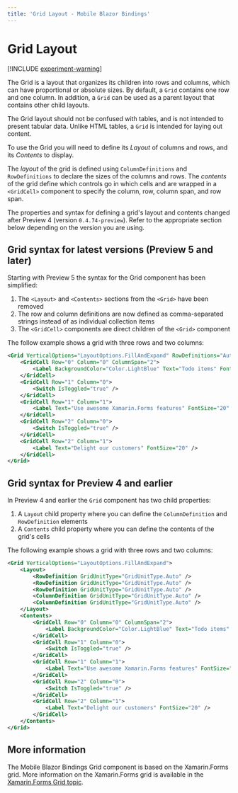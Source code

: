 ```yaml
---
title: 'Grid Layout - Mobile Blazor Bindings'
---
```


# Grid Layout

[!INCLUDE [experiment-warning](../includes/experiment-warning.md)]

The Grid is a layout that organizes its children into rows and columns, which can have proportional or absolute sizes. By default, a `Grid` contains one row and one column. In addition, a `Grid` can be used as a parent layout that contains other child layouts.

The Grid layout should not be confused with tables, and is not intended to present tabular data. Unlike HTML tables, a `Grid` is intended for laying out content.

To use the Grid you will need to define its _Layout_ of columns and rows, and its _Contents_ to display.

The _layout_ of the grid is defined using `ColumnDefinitions` and `RowDefinitions` to declare the sizes of the columns and rows. The _contents_ of the grid define which controls go in which cells and are wrapped in a `<GridCell>` component to specify the column, row, column span, and row span.

The properties and syntax for defining a grid's layout and contents changed after Preview 4 (version `0.4.74-preview`). Refer to the appropriate section below depending on the version you are using.

## Grid syntax for latest versions (Preview 5 and later)

Starting with Preview 5 the syntax for the Grid component has been simplified:

1. The `<Layout>` and `<Contents>` sections from the `<Grid>` have been removed
1. The row and column definitions are now defined as comma-separated strings instead of as individual collection items
1. The `<GridCell>` components are direct children of the `<Grid>` component

The follow example shows a grid with three rows and two columns:

```xml
<Grid VerticalOptions="LayoutOptions.FillAndExpand" RowDefinitions="Auto, Auto, Auto" ColumnDefinitions="Auto, Auto">
    <GridCell Row="0" Column="0" ColumnSpan="2">
        <Label BackgroundColor="Color.LightBlue" Text="Todo items" FontSize="20" />
    </GridCell>
    <GridCell Row="1" Column="0">
        <Switch IsToggled="true" />
    </GridCell>
    <GridCell Row="1" Column="1">
        <Label Text="Use awesome Xamarin.Forms features" FontSize="20" />
    </GridCell>
    <GridCell Row="2" Column="0">
        <Switch IsToggled="true" />
    </GridCell>
    <GridCell Row="2" Column="1">
        <Label Text="Delight our customers" FontSize="20" />
    </GridCell>
</Grid>
```

## Grid syntax for Preview 4 and earlier

In Preview 4 and earlier the `Grid` component has two child properties:

1. A `Layout` child property where you can define the `ColumnDefinition` and `RowDefinition` elements
1. A `Contents` child property where you can define the contents of the grid's cells

The following example shows a grid with three rows and two columns:

```xml
<Grid VerticalOptions="LayoutOptions.FillAndExpand">
    <Layout>
        <RowDefinition GridUnitType="GridUnitType.Auto" />
        <RowDefinition GridUnitType="GridUnitType.Auto" />
        <RowDefinition GridUnitType="GridUnitType.Auto" />
        <ColumnDefinition GridUnitType="GridUnitType.Auto" />
        <ColumnDefinition GridUnitType="GridUnitType.Auto" />
    </Layout>
    <Contents>
        <GridCell Row="0" Column="0" ColumnSpan="2">
            <Label BackgroundColor="Color.LightBlue" Text="Todo items" FontSize="20" />
        </GridCell>
        <GridCell Row="1" Column="0">
            <Switch IsToggled="true" />
        </GridCell>
        <GridCell Row="1" Column="1">
            <Label Text="Use awesome Xamarin.Forms features" FontSize="20" />
        </GridCell>
        <GridCell Row="2" Column="0">
            <Switch IsToggled="true" />
        </GridCell>
        <GridCell Row="2" Column="1">
            <Label Text="Delight our customers" FontSize="20" />
        </GridCell>
    </Contents>
</Grid>
```

## More information

The Mobile Blazor Bindings Grid component is based on the Xamarin.Forms grid. More information on the Xamarin.Forms grid is available in the [Xamarin.Forms Grid topic](https://docs.microsoft.com/xamarin/xamarin-forms/user-interface/layouts/grid).

